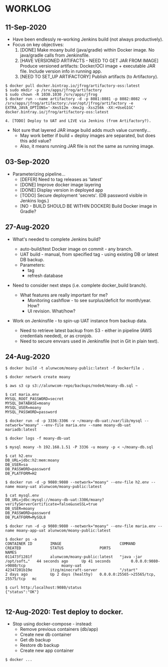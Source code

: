 # WORKLOG

## 11-Sep-2020

+ Have been endlessly re-working Jenkins build (not always productively).
+ Focus on key objectives:
    1. [DONE] Make moany build (java/gradle) within Docker image. No java/gradle calls from Jenkinsfile.
    2. [HAVE VERSIONED ARTIFACTS - NEED TO GET JAR FROM IMAGE] Produce versioned artifacts: Docker/OCI image + executable JAR file. Include version info in running app.
    3. [NEED TO SET_UP ARTIFACTORY] Publish artifacts (to Artifactory).
```
$ docker pull docker.bintray.io/jfrog/artifactory-oss:latest
$ sudo mkdir -p /srv/apps/jfrog/artifactory
$ sudo chown -R 1030.1030 /srv/apps/jfrog
$ docker run --name artifactory -d -p 8081:8081 -p 8082:8082 -v /srv/apps/jfrog/artifactory:/var/opt/jfrog/artifactory -e EXTRA_JAVA_OPTIONS='-Xms512m -Xmx2g -Xss256k -XX:+UseG1GC' docker.bintray.io/jfrog/artifactory-oss:latest
```
    
    4. [TODO] Deploy to UAT and LIVE via Jenkins (from Artifactory?).
+ Not sure that layered JAR image build adds much value currently...
    + May work better if build + deploy images are separated, but does this add value?
    + Also, it means running JAR file is not the same as running image.
    
## 03-Sep-2020

+ Parameterizing pipeline...
    + [DEFER] Need to tag releases as 'latest'
    + [DONE] Improve docker image layering
    + [DONE] Display version in deployed app
    + [TODO] Secure deployment 'secrets'. (DB password visible in Jenkins logs.)
    + [NO - BUILD SHOULD BE WITHIN DOCKER] Build Docker image in Gradle?

## 27-Aug-2020

+ What's needed to complete Jenkins build?
    + auto-build/test Docker image on commit - any branch.
    + UAT build - manual, from specified tag - using existing DB or latest DB backup.
    + Parameters:
        + tag
        + refresh database

+ Need to consider next steps (i.e. complete docker_build branch).
    + What features are really important for me? 
        + Monitoring cashflow - to see surplus/deficit for month/year. How?
        + UI revision. What/how?
+ Work on Jenkinsfile - to spin-up UAT instance from backup data.
    + Need to retrieve latest backup from S3 - either in pipeline (AWS credentials needed), or as cronjob.
    + Need to secure envvars used in Jenkinsfile (not in Git in plain text).

## 24-Aug-2020

```
$ docker build -t alunwcom/moany-public:latest -f Dockerfile .

$ docker network create moany

$ aws s3 cp s3://alunwcom-repo/backups/node4/moany-db.sql ~

$ cat maria.env
MYSQL_ROOT_PASSWORD=secret
MYSQL_DATABASE=moany
MYSQL_USER=moany
MYSQL_PASSWORD=password

$ docker run -d -p 3336:3306 -v ~/moany-db-uat:/var/lib/mysql --network="moany" --env-file maria.env --name moany-db-uat mariadb:latest

$ docker logs -f moany-db-uat

$ mysql moany -h 192.168.1.51 -P 3336 -u moany -p < ~/moany-db.sql

$ cat h2.env
DB_URL=jdbc:h2:mem:moany
DB_USER=sa
DB_PASSWORD=password
DB_PLATFORM=H2

$ docker run -d -p 9080:9080 --network="moany" --env-file h2.env --name moany-uat alunwcom/moany-public:latest

$ cat mysql.env
DB_URL=jdbc:mysql://moany-db-uat:3306/moany?verifyServerCertificate=false&useSSL=true
DB_USER=moany
DB_PASSWORD=password
DB_PLATFORM=MySQL8

$ docker run -d -p 9080:9080 --network="moany" --env-file maria.env --name moany-app-uat alunwcom/moany-public:latest

$ docker ps -a
CONTAINER ID        IMAGE                          COMMAND                  CREATED             STATUS                PORTS                                 NAMES
011473f1281f        alunwcom/moany-public:latest   "java -jar /opt/soft…"   44 seconds ago      Up 41 seconds         0.0.0.0:9080->9080/tcp                moany-uat
42347201b19e        itzg/minecraft-server          "/start"                 2 days ago          Up 2 days (healthy)   0.0.0.0:25565->25565/tcp, 25575/tcp   mc

$ curl http:/localhost:9080/status
{"status":"OK"}


```

## 12-Aug-2020: Test deploy to docker.

+ Stop using docker-compose - instead:
    + Remove previous containers (db/app)
    + Create new db container
    + Get db backup
    + Restore db backup
    + Create new app container

```
$ docker ...
```